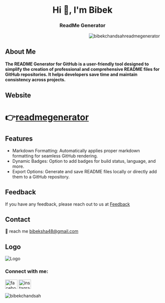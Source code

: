 <h1 align="center">Hi 👋, I'm Bibek</h1>

<h3 align="center">ReadMe Generator</h3>

<!--Display Visitor Count-->
<p align="right"> <img src="https://komarev.com/ghpvc/?username=bibekchandsahreadmegenerator&label=Profile%20views&color=0e75b6&style=flat" alt="bibekchandsahreadmegenerator" /> </p>


## About Me
<h4 align="left">The README Generator for GitHub is a user-friendly tool designed to simplify the creation of professional and comprehensive README files for GitHub repositories. It helps developers save time and maintain consistency across projects.</h4>

## Website
<h1>👉<a href="https://bibekchandsah.github.io/readmegenerator/">readmegenerator</a></h1>

## Features
- Markdown Formatting: Automatically applies proper markdown formatting for seamless GitHub rendering.
- Dynamic Badges: Option to add badges for build status, language, and more.
- Export Options: Generate and save README files locally or directly add them to a GitHub repository.

## Feedback
 If you have any feedback, please reach out to us at [Feedback](https://bibekchandsah.com.np/feedback)

## Contact
📧 reach me [bibeksha48@gmail.com](mailto:bibeksha48@gmail.com)

## Logo
![Logo](https://bibekchandsah.github.io/readmegenerator/favicon/apple-touch-icon.png)

<h3 align="left">Connect with me:</h3>
<a href="https://facebook.com/bibek1432" target="blank"><img align="center" src="https://raw.githubusercontent.com/rahuldkjain/github-profile-readme-generator/master/src/images/icons/Social/facebook.svg" alt="facebook" height="30" width="40" /></a>
<a href="https://instagram.com/bibek1432" target="blank"><img align="center" src="https://raw.githubusercontent.com/rahuldkjain/github-profile-readme-generator/master/src/images/icons/Social/instagram.svg" alt="instagram" height="30" width="40" /></a>
<br>
<p><img align="center" src="https://github-readme-streak-stats.herokuapp.com/?user=bibekchandsah&" alt="bibekchandsah" /></p>
